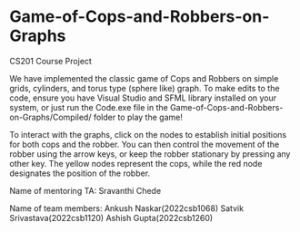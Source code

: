 # Game-of-Cops-and-Robbers-on-Graphs

CS201 Course Project

We have implemented the classic game of Cops and Robbers on simple grids, cylinders, and torus type (sphere like) graph. To make edits to the code, ensure you have Visual Studio and SFML library installed on your system, or just run the Code.exe file in the Game-of-Cops-and-Robbers-on-Graphs/Compiled/ folder to play the game!

To interact with the graphs, click on the nodes to establish initial positions for both cops and the robber. You can then control the movement of the robber using the arrow keys, or keep the robber stationary by pressing any other key. 
The yellow nodes represent the cops, while the red node designates the position of the robber.


Name of mentoring TA: Sravanthi Chede

Name of team members: 
 Ankush Naskar(2022csb1068)
 Satvik Srivastava(2022csb1120)
 Ashish Gupta(2022csb1260)



